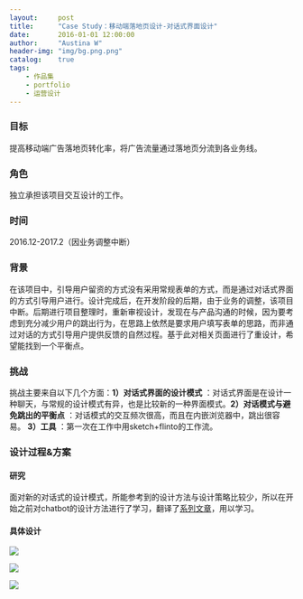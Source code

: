 ```yaml
---
layout:     post
title:      "Case Study：移动端落地页设计-对话式界面设计"
date:       2016-01-01 12:00:00
author:     "Austina W"
header-img: "img/bg.png.png"
catalog:    true
tags:
    - 作品集
    - portfolio
    - 运营设计
---
```


### 目标

提高移动端广告落地页转化率，将广告流量通过落地页分流到各业务线。



### 角色

独立承担该项目交互设计的工作。



### 时间

2016.12-2017.2（因业务调整中断）



### 背景

在该项目中，引导用户留资的方式没有采用常规表单的方式，而是通过对话式界面的方式引导用户进行。设计完成后，在开发阶段的后期，由于业务的调整，该项目中断。后期进行项目整理时，重新审视设计，发现在与产品沟通的时候，因为要考虑到充分减少用户的跳出行为，在思路上依然是要求用户填写表单的思路，而非通过对话的方式引导用户提供反馈的自然过程。基于此对相关页面进行了重设计，希望能找到一个平衡点。



### 挑战

挑战主要来自以下几个方面：**1）对话式界面的设计模式** ：对话式界面是在设计一种聊天，与常规的设计模式有异，也是比较新的一种界面模式。**2）对话模式与避免跳出的平衡点** ：对话模式的交互频次很高，而且在内嵌浏览器中，跳出很容易。 **3）工具** ：第一次在工作中用sketch+flinto的工作流。



### 设计过程&方案

#### 研究

面对新的对话式的设计模式，所能参考到的设计方法与设计策略比较少，所以在开始之前对chatbot的设计方法进行了学习，翻译了[系列文章](https://hexapod2015.github.io/AustinaBlog/tags/#Chatbot)，用以学习。



#### 具体设计

![](http://omqsjp4nk.bkt.clouddn.com/Artboard.jpg)

![](http://omqsjp4nk.bkt.clouddn.com/Artboard%202.jpg)

![](http://omqsjp4nk.bkt.clouddn.com/Artboard%203.jpg)